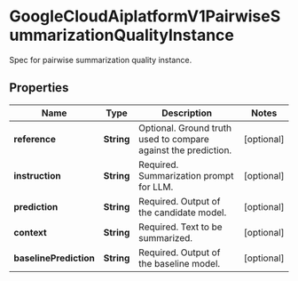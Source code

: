

# GoogleCloudAiplatformV1PairwiseSummarizationQualityInstance

Spec for pairwise summarization quality instance.

## Properties

| Name | Type | Description | Notes |
|------------ | ------------- | ------------- | -------------|
|**reference** | **String** | Optional. Ground truth used to compare against the prediction. |  [optional] |
|**instruction** | **String** | Required. Summarization prompt for LLM. |  [optional] |
|**prediction** | **String** | Required. Output of the candidate model. |  [optional] |
|**context** | **String** | Required. Text to be summarized. |  [optional] |
|**baselinePrediction** | **String** | Required. Output of the baseline model. |  [optional] |



